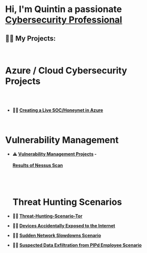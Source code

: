 <h1>Hi, I'm Quintin a passionate <br/> <a href="https://www.linkedin.com/in/quintin-harrigin-21033b303/">Cybersecurity Professional</a></h1>

<h2>👨‍💻 My Projects:</h2>
 <br>  <b><h1>  Azure / Cloud Cybersecurity Projects</h1><br></b>
 <br>

- <b>🍯🍯  [Creating a Live SOC/Honeynet in Azure](https://github.com/Crimson5th/Honey-SOC)</b>
<br>
<h1>Vulnerability Management</h1>
  
- <b>⚠ [Vulnerability Management Projects](https://github.com/Crimson5th/vulnerability-management-program/tree/main)
  -<h4> [Results of Nessus Scan](https://github.com/Crimson5th/Nessus-Scan/blob/main/README.md) <b></h4>
  <br>
  <br>

   <h1>Threat Hunting Scenarios</h1>
  
- <b>🚨🚨  [Threat-Hunting-Scenario-Tor](https://github.com/Crimson5th/threat-hunting-scenario-tor)</b>

- <b>🚨🚨  [Devices Accidentally Exposed to the Internet](https://github.com/Crimson5th/Internet-Facing-Scenario/blob/main/README.md)</b>

- <b>🚨🚨  [Sudden Network Slowdowns Scenario](https://github.com/Crimson5th/Network-Slowdown-Scenario/blob/main/README.md)</b>

- <b>🚨🚨  [Suspected Data Exfiltration from PIPd Employee Scenario](https://github.com/Crimson5th/Suspected-Data-Exfiltration-from-PIPd-Employee-Scenario/blob/main/README.md)</b>

